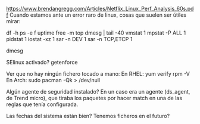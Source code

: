 <https://www.brendangregg.com/Articles/Netflix_Linux_Perf_Analysis_60s.pdf>
Cuando estamos ante un error raro de linux, cosas que suelen ser útiles mirar:

df -h
ps -e f
uptime
free -m
top
dmesg | tail -40
vmstat 1
mpstat -P ALL 1
pidstat 1
iostat -xz 1
sar -n DEV 1
sar -n TCP,ETCP 1

dmesg

SElinux activado? getenforce

Ver que no hay ningún fichero tocado a mano:
  En RHEL: yum verify
           rpm -V
  En Arch: sudo pacman -Qk > /dev/null

Algún agente de seguridad instalado?
En un caso era un agente (ds_agent, de Trend micro), que tiraba los paquetes por hacer match en una de las reglas que tenía configurada.

Las fechas del sistema están bien?
Tenemos ficheros en el futuro?
